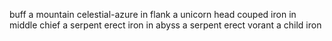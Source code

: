 buff a mountain celestial-azure in flank a unicorn head couped iron in middle chief a serpent erect iron in abyss a serpent erect vorant a child iron
